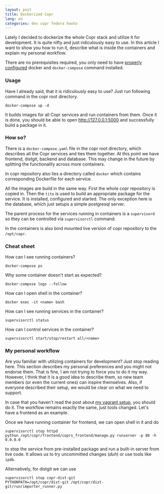 ```yaml
---
layout: post
title: Dockerized Copr
lang: en
categories: dev copr fedora howto
---
```


Lately I decided to dockerize the whole Copr stack and utilize it for development. It is quite nifty and just ridiculously easy to use. In this article I want to show you how to run it, describe what is inside the containers and explain my personal workflow.

There are no prerequisites required, you only need to have [properly configured](https://developer.fedoraproject.org/tools/docker/about.html) docker and `docker-compose` command installed.


### Usage

Have I already said, that it is ridiculously easy to use? Just run following command in the copr root directory.

	docker-compose up -d

It builds images for all Copr services and run containers from them. Once it is done, you should be able to open <http://127.0.0.1:5000> and successfully build a package in it.


### How so?

There is a `docker-compose.yaml` file in the copr root directory, which describes all the Copr services and ties them together. At this point we have frontend, distgit, backend and database. This may change in the future by splitting the functionality across more containers.

In copr repository also lies a directory called `docker` which contains corresponding Dockerfile for each service.

All the images are build in the same way. First the whole copr repository is copied in. Then the `tito` is used to build an appropriate package for the service. It is installed, configured and started. The only exception here is the database, which just setups a simple postgresql server.

The parent process for the services running in containers is a `supervisord` so they can be controlled via `supervisorctl` command.

In the containers is also bind mounted live version of copr repository to the `/opt/copr`.


### Cheat sheet

How can I see running containers?

    docker-compose ps

Why some container doesn't start as expected?

    docker-compose logs --follow

How can I open shell in the container?

    docker exec -it <name> bash

How can I see running services in the container?

	supervisorctl status

How can I control services in the container?

	supervisorctl start/stop/restart all/<name>


### My personal workflow

Are you familiar with utilizing containers for development? Just stop reading here. This section describes my personal preferences and you might not endorse them. That is fine, I am not trying to force you to do it my way. However, I think that it is a good idea to describe them, so new team members (or even the current ones) can inspire themselves. Also, if everyone described their setup, we would be clear on what we need to support.

In case that you haven't read the post about [my vagrant setup](/posts/copr-vagrant-development), you should do it. The workflow remains exactly the same, just tools changed. Let's have a frontend as an example.

Once we have running container for frontend, we can open shell in it and do

    supervisorctl stop httpd
    python /opt/copr/frontend/coprs_frontend/manage.py runserver -p 80 -h 0.0.0.0

to stop the service from pre-installed package and run a built-in server from live code. It allows us to try uncommitted changes (_duh_) or use tools like `ipdb`.

Alternatively, for distgit we can use

	supervisorctl stop copr-dist-git
	PYTHONPATH=/opt/copr/dist-git /opt/copr/dist-git/run/importer_runner.py
